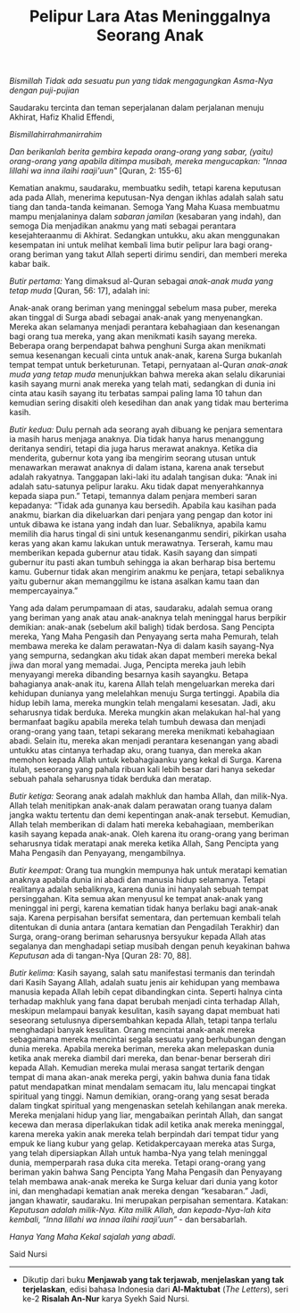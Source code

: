 ﻿---
title:  Pelipur Lara Atas Meninggalnya Seorang Anak
tags:
  - Renungan
---

*Bismillah*
*Tidak ada sesuatu pun yang tidak mengagungkan Asma-Nya dengan puji-pujian*

Saudaraku tercinta dan teman seperjalanan dalam perjalanan menuju Akhirat, Hafiz Khalid Effendi,

*Bismillahirrahmanirrahim*

*Dan berikanlah berita gembira kepada orang-orang yang sabar, (yaitu) orang-orang yang apabila ditimpa musibah, mereka mengucapkan: "Innaa lillahi wa inna ilaihi raaji'uun"* [Quran, 2: 155-6]

Kematian anakmu, saudaraku, membuatku sedih, tetapi karena keputusan ada pada Allah, menerima keputusan-Nya dengan ikhlas adalah salah satu tiang dan tanda-tanda keimanan. Semoga Yang Maha Kuasa membuatmu mampu menjalaninya dalam *sabaran jamilan* (kesabaran yang indah), dan semoga Dia menjadikan anakmu yang mati sebagai perantara kesejahteraanmu di Akhirat. Sedangkan untukku, aku akan menggunakan kesempatan ini untuk melihat kembali lima butir pelipur lara bagi orang-orang beriman yang takut Allah seperti dirimu sendiri, dan memberi mereka kabar baik.

*Butir pertama:* Yang dimaksud al-Quran sebagai *anak-anak muda yang tetap muda* [Quran, 56: 17], adalah ini:

Anak-anak orang beriman yang meninggal sebelum masa puber, mereka akan tinggal di Surga abadi sebagai anak-anak yang menyenangkan. Mereka akan selamanya menjadi perantara kebahagiaan dan kesenangan bagi orang tua mereka, yang akan menikmati kasih sayang mereka. Beberapa orang berpendapat bahwa penghuni Surga akan menikmati semua kesenangan kecuali cinta untuk anak-anak, karena Surga bukanlah tempat tempat untuk berketurunan. Tetapi, pernyataan al-Quran *anak-anak muda yang tetap muda* menunjukkan bahwa mereka akan selalu dikaruniai kasih sayang murni anak mereka yang telah mati, sedangkan di dunia ini cinta atau kasih sayang itu terbatas sampai paling lama 10 tahun dan kemudian sering disakiti oleh kesedihan dan anak yang tidak mau berterima kasih.

*Butir kedua:* Dulu pernah ada seorang ayah dibuang ke penjara sementara ia masih harus menjaga anaknya. Dia tidak hanya harus menanggung deritanya sendiri, tetapi dia juga harus merawat anaknya. Ketika dia menderita, gubernur kota yang iba mengirim seorang utusan untuk menawarkan merawat anaknya di dalam istana, karena anak tersebut adalah rakyatnya. Tanggapan laki-laki itu adalah tangisan duka: “Anak ini adalah satu-satunya pelipur laraku. Aku tidak dapat menyerahkannya kepada siapa pun.” Tetapi, temannya dalam penjara memberi saran kepadanya: “Tidak ada gunanya kau bersedih. Apabila kau kasihan pada anakmu, biarkan dia dikeluarkan dari penjara yang pengap dan kotor ini untuk dibawa ke istana yang indah dan luar. Sebaliknya, apabila kamu memilih dia harus tingal di sini untuk kesenanganmu sendiri, pikirkan usaha keras yang akan kamu lakukan untuk merawatnya. Terserah, kamu mau memberikan kepada gubernur atau tidak. Kasih sayang dan simpati gubernur itu pasti akan tumbuh sehingga ia akan berharap bisa bertemu kamu. Gubernur tidak akan mengirim anakmu ke penjara, tetapi sebaliknya yaitu gubernur akan memanggilmu ke istana asalkan kamu taan dan mempercayainya.”

Yang ada dalam perumpamaan di atas, saudaraku, adalah semua orang yang beriman yang anak atau anak-anaknya telah meninggal harus berpikir demikian: anak-anak (sebelum akil baligh) tidak berdosa. Sang Pencipta mereka, Yang Maha Pengasih dan Penyayang serta maha Pemurah, telah membawa mereka ke dalam perawatan-Nya di dalam kasih sayang-Nya yang sempurna, sedangkan aku tidak akan dapat memberi mereka bekal jiwa dan moral yang memadai. Juga, Pencipta mereka jauh lebih menyayangi mereka dibanding besarnya kasih sayangku. Betapa bahagianya anak-anak itu, karena Allah telah mengeluarkan mereka dari kehidupan dunianya yang melelahkan menuju Surga tertinggi. Apabila dia hidup lebih lama, mereka mungkin telah mengalami kesesatan. Jadi, aku seharusnya tidak berduka. Mereka mungkin akan melakukan hal-hal yang bermanfaat bagiku apabila mereka telah tumbuh dewasa dan menjadi orang-orang yang taan, tetapi sekarang mereka menikmati kebahagiaan abadi. Selain itu, mereka akan menjadi perantara kesenangan yang abadi untukku atas cintanya terhadap aku, orang tuanya, dan mereka akan memohon kepada Allah untuk kebahagiaanku yang kekal di Surga. Karena itulah, seseorang yang pahala ribuan kali lebih besar dari hanya sekedar sebuah pahala seharusnya tidak berduka dan meratap.

*Butir ketiga:* Seorang anak adalah makhluk dan hamba Allah, dan milik-Nya. Allah telah menitipkan anak-anak dalam perawatan orang tuanya dalam jangka waktu tertentu dan demi kepentingan anak-anak tersebut. Kemudian, Allah telah memberikan di dalam hati mereka kebahagiaan, memberikan kasih sayang kepada anak-anak. Oleh karena itu orang-orang yang beriman seharusnya tidak meratapi anak mereka ketika Allah, Sang Pencipta yang Maha Pengasih dan Penyayang, mengambilnya.

*Butir keempat:* Orang tua mungkin mempunya hak untuk meratapi kematian anaknya apabila dunia ini abadi dan manusia hidup selamanya. Tetapi realitanya adalah sebaliknya, karena dunia ini hanyalah sebuah tempat persinggahan. Kita semua akan menyusul ke tempat anak-anak yang meninggal ini pergi, karena kematian tidak hanya berlaku bagi anak-anak saja. Karena perpisahan bersifat sementara, dan pertemuan kembali telah ditentukan di dunia antara (antara kematian dan Pengadilah Terakhir) dan Surga, orang-orang beriman seharusnya bersyukur kepada Allah atas segalanya dan menghadapi setiap musibah dengan penuh keyakinan bahwa *Keputusan* ada di tangan-Nya [Quran 28: 70, 88].

*Butir kelima:* Kasih sayang, salah satu manifestasi termanis dan terindah dari Kasih Sayang Allah, adalah suatu jenis air kehidupan yang membawa manusia kepada Allah lebih cepat dibandingkan  cinta. Seperti halnya cinta terhadap makhluk yang fana dapat berubah menjadi cinta terhadap Allah, meskipun melampaui banyak kesulitan, kasih sayang dapat membuat hati seseorang setulusnya dipersembahkan kepada Allah, tetapi tanpa terlalu menghadapi banyak kesulitan. Orang mencintai anak-anak mereka sebagaimana mereka mencintai segala sesuatu yang berhubungan dengan dunia mereka. Apabila mereka beriman, mereka akan melepaskan dunia ketika anak mereka diambil dari mereka, dan benar-benar berserah diri kepada Allah. Kemudian mereka mulai merasa sangat tertarik dengan tempat di mana akan-anak mereka pergi, yakin bahwa dunia fana tidak patut mendapatkan minat mendalam semacam itu, lalu mencapai tingkat spiritual yang tinggi. Namun demikian, orang-orang yang sesat berada dalam tingkat spiritual yang mengenaskan setelah kehilangan anak mereka. Mereka menjalani hidup yang liar, mengabaikan perintah Allah, dan sangat kecewa dan merasa diperlakukan tidak adil ketika anak mereka meninggal, karena mereka yakin anak mereka telah berpindah dari tempat tidur yang empuk ke liang kubur yang gelap. Ketidakpercayaan mereka atas Surga, yang telah dipersiapkan Allah untuk hamba-Nya yang telah meninggal dunia, memperparah rasa duka cita mereka. Tetapi orang-orang yang beriman yakin bahwa Sang Pencipta Yang Maha Pengasih dan Penyayang telah membawa anak-anak mereka ke Surga keluar dari dunia yang kotor ini, dan menghadapi kematian anak mereka dengan “kesabaran.” Jadi, jangan khawatir, saudaraku. Ini merupakan perpisahan sementara. Katakan: *Keputusan adalah milik-Nya. Kita milik Allah, dan kepada-Nya-lah kita kembali, “Inna lillahi wa innaa ilaihi raaji’uun”* - dan bersabarlah.

*Hanya Yang Maha Kekal sajalah yang abadi.*

Said Nursi

---

- Dikutip dari buku **Menjawab yang tak terjawab, menjelaskan yang tak terjelaskan**, edisi bahasa Indonesia dari **Al-Maktubat** (*The Letters*), seri ke-2 **Risalah An-Nur** karya Syekh Said Nursi.

